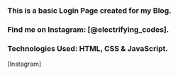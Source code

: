 ### This is a basic Login Page created for my Blog.

### Find me on Instagram: [@electrifying_codes].

### Technologies Used: HTML, CSS & JavaScript.

[Instagram]
